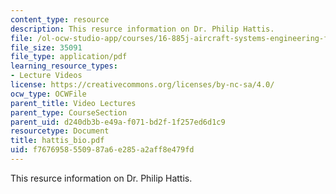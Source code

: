 ```yaml
---
content_type: resource
description: This resurce information on Dr. Philip Hattis.
file: /ol-ocw-studio-app/courses/16-885j-aircraft-systems-engineering-fall-2005/f7676958550987a6e285a2aff8e479fd_hattis_bio.pdf
file_size: 35091
file_type: application/pdf
learning_resource_types:
- Lecture Videos
license: https://creativecommons.org/licenses/by-nc-sa/4.0/
ocw_type: OCWFile
parent_title: Video Lectures
parent_type: CourseSection
parent_uid: d240db3b-e49a-f071-bd2f-1f257ed6d1c9
resourcetype: Document
title: hattis_bio.pdf
uid: f7676958-5509-87a6-e285-a2aff8e479fd
---
```

This resurce information on Dr. Philip Hattis.